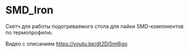 # SMD_Iron
Скетч для работы подогреваемого стола для пайки SMD-компонентов по термопрофилю.

Видео с описанием https://youtu.be/dt2Di5ml6go
